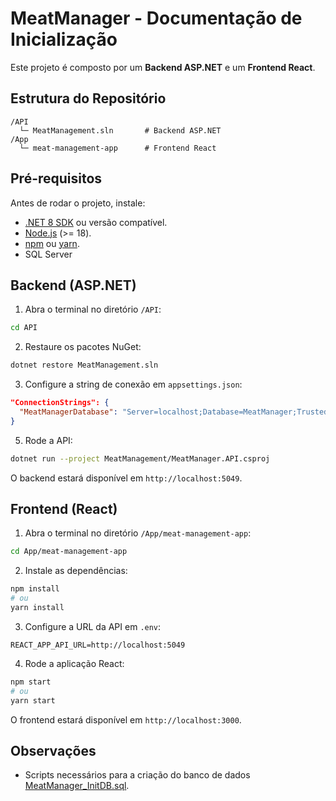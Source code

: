 # MeatManager - Documentação de Inicialização

Este projeto é composto por um **Backend ASP.NET** e um **Frontend React**.

## Estrutura do Repositório

```
/API
  └─ MeatManagement.sln       # Backend ASP.NET
/App
  └─ meat-management-app      # Frontend React
```

## Pré-requisitos

Antes de rodar o projeto, instale:

* [.NET 8 SDK](https://dotnet.microsoft.com/en-us/download/dotnet/8.0) ou versão compatível.
* [Node.js](https://nodejs.org/) (>= 18).
* [npm](https://www.npmjs.com/) ou [yarn](https://yarnpkg.com/).
* SQL Server

## Backend (ASP.NET)

1. Abra o terminal no diretório `/API`:

```bash
cd API
```

2. Restaure os pacotes NuGet:

```bash
dotnet restore MeatManagement.sln
```

3. Configure a string de conexão em `appsettings.json`:

```json
"ConnectionStrings": {
  "MeatManagerDatabase": "Server=localhost;Database=MeatManager;Trusted_Connection=True;"
}
```

5. Rode a API:

```bash
dotnet run --project MeatManagement/MeatManager.API.csproj
```

O backend estará disponível em `http://localhost:5049`.

## Frontend (React)

1. Abra o terminal no diretório `/App/meat-management-app`:

```bash
cd App/meat-management-app
```

2. Instale as dependências:

```bash
npm install
# ou
yarn install
```

3. Configure a URL da API em `.env`:

```env
REACT_APP_API_URL=http://localhost:5049
```

4. Rode a aplicação React:

```bash
npm start
# ou
yarn start
```

O frontend estará disponível em `http://localhost:3000`.

## Observações

* Scripts necessários para a criação do banco de dados [MeatManager_InitDB.sql](./API/MeatManagement.Data/Init/MeatManager_InitDB.sql).
